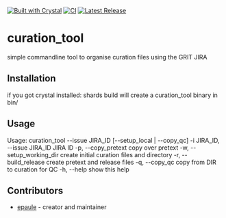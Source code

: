 [![Built with Crystal](https://img.shields.io/badge/built%20with-crystal-000000.svg?style=flat-square)](https://crystal-lang.org/)
[![CI](https://github.com/Aquatic-Symbiosis-Genomics-Project/curation_tool/actions/workflows/ci.yml/badge.svg)](https://github.com/Aquatic-Symbiosis-Genomics-Project/curation_tool/actions?query=workflow%3ACI)
[![Latest Release](https://img.shields.io/github/v/release/Aquatic-Symbiosis-Genomics-Project/curation_tool.svg)](https://github.com/Aquatic-Symbiosis-Genomics-Project/curation_tool/releases)
# curation_tool

simple commandline tool to organise curation files using the GRIT JIRA

## Installation

if you got crystal installed:
shards build
will create a curation_tool binary in bin/

## Usage

Usage: curation_tool --issue JIRA_ID [--setup_local | --copy_qc]
    -i JIRA_ID, --issue JIRA_ID      JIRA ID
    -p, --copy_pretext               copy over pretext
    -w, --setup_working_dir          create initial curation files and directory
    -r, --build_release              create pretext and release files
    -q, --copy_qc                    copy from DIR to curation for QC
    -h, --help                       show this help

## Contributors

- [epaule](https://github.com/epaule) - creator and maintainer

